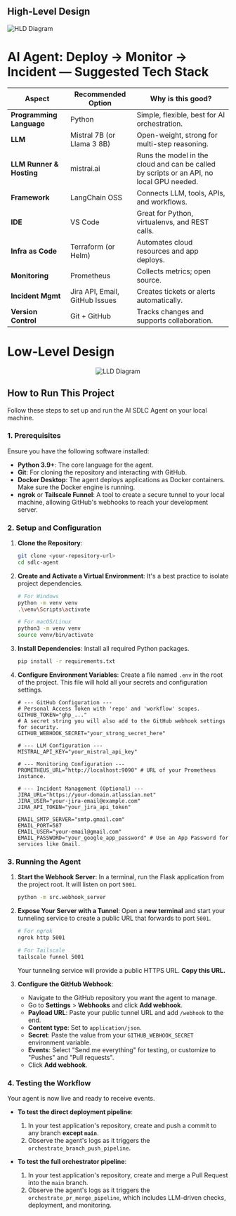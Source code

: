 ## High-Level Design

![HLD Diagram](./docs/design/HLD.jpg)

# AI Agent: Deploy → Monitor → Incident — Suggested Tech Stack

| Aspect                | Recommended Option                                         | Why is this good?                                      |
|-----------------------|------------------------------------------------------------|--------------------------------------------------------|
| **Programming Language** | Python                                                | Simple, flexible, best for AI orchestration.          |
| **LLM**               | Mistral 7B (or Llama 3 8B)                                   | Open-weight, strong for multi-step reasoning.          |
| **LLM Runner & Hosting** | mistrai.ai                              | Runs the model in the cloud and can be called by scripts or an API, no local GPU needed.      |
| **Framework**         | LangChain OSS                                              | Connects LLM, tools, APIs, and workflows.              |
| **IDE**               | VS Code                                                    | Great for Python, virtualenvs, and REST calls.         |
| **Infra as Code**     | Terraform (or Helm)                                          | Automates cloud resources and app deploys.             |
| **Monitoring**        | Prometheus                                  | Collects metrics; open source.          |
| **Incident Mgmt**     | Jira API, Email, GitHub Issues              | Creates tickets or alerts automatically.               |
| **Version Control**   | Git + GitHub                                               | Tracks changes and supports collaboration.             |

<h1>Low-Level Design</h1>

<p align="center">
  <img src="./docs/design/lld.jpg" alt="LLD Diagram" />
</p>

## How to Run This Project

Follow these steps to set up and run the AI SDLC Agent on your local machine.

### 1. Prerequisites

Ensure you have the following software installed:

- **Python 3.9+**: The core language for the agent.
- **Git**: For cloning the repository and interacting with GitHub.
- **Docker Desktop**: The agent deploys applications as Docker containers. Make sure the Docker engine is running.
- **ngrok** or **Tailscale Funnel**: A tool to create a secure tunnel to your local machine, allowing GitHub's webhooks to reach your development server.

### 2. Setup and Configuration

1.  **Clone the Repository**:
    ```bash
    git clone <your-repository-url>
    cd sdlc-agent
    ```

2.  **Create and Activate a Virtual Environment**:
    It's a best practice to isolate project dependencies.
    ```bash
    # For Windows
    python -m venv venv
    .\venv\Scripts\activate

    # For macOS/Linux
    python3 -m venv venv
    source venv/bin/activate
    ```

3.  **Install Dependencies**:
    Install all required Python packages.
    ```bash
    pip install -r requirements.txt
    ```

4.  **Configure Environment Variables**:
    Create a file named `.env` in the root of the project. This file will hold all your secrets and configuration settings.

    ```env
    # --- GitHub Configuration ---
    # Personal Access Token with 'repo' and 'workflow' scopes.
    GITHUB_TOKEN="ghp_..."
    # A secret string you will also add to the GitHub webhook settings for security.
    GITHUB_WEBHOOK_SECRET="your_strong_secret_here"

    # --- LLM Configuration ---
    MISTRAL_API_KEY="your_mistral_api_key"

    # --- Monitoring Configuration ---
    PROMETHEUS_URL="http://localhost:9090" # URL of your Prometheus instance.

    # --- Incident Management (Optional) ---
    JIRA_URL="https://your-domain.atlassian.net"
    JIRA_USER="your-jira-email@example.com"
    JIRA_API_TOKEN="your_jira_api_token"

    EMAIL_SMTP_SERVER="smtp.gmail.com"
    EMAIL_PORT=587
    EMAIL_USER="your-email@gmail.com"
    EMAIL_PASSWORD="your_google_app_password" # Use an App Password for services like Gmail.
    ```

### 3. Running the Agent

1.  **Start the Webhook Server**:
    In a terminal, run the Flask application from the project root. It will listen on port `5001`.
    ```bash
    python -m src.webhook_server
    ```

2.  **Expose Your Server with a Tunnel**:
    Open a **new terminal** and start your tunneling service to create a public URL that forwards to port `5001`.
    ```bash
    # For ngrok
    ngrok http 5001

    # For Tailscale
    tailscale funnel 5001
    ```
    Your tunneling service will provide a public HTTPS URL. **Copy this URL.**

3.  **Configure the GitHub Webhook**:
    -   Navigate to the GitHub repository you want the agent to manage.
    -   Go to **Settings** > **Webhooks** and click **Add webhook**.
    -   **Payload URL**: Paste your public tunnel URL and add `/webhook` to the end.
    -   **Content type**: Set to `application/json`.
    -   **Secret**: Paste the value from your `GITHUB_WEBHOOK_SECRET` environment variable.
    -   **Events**: Select "Send me everything" for testing, or customize to "Pushes" and "Pull requests".
    -   Click **Add webhook**.

### 4. Testing the Workflow

Your agent is now live and ready to receive events.

-   **To test the direct deployment pipeline**:
    1.  In your test application's repository, create and push a commit to any branch **except `main`**.
    2.  Observe the agent's logs as it triggers the `orchestrate_branch_push_pipeline`.

-   **To test the full orchestrator pipeline**:
    1.  In your test application's repository, create and merge a Pull Request into the `main` branch.
    2.  Observe the agent's logs as it triggers the `orchestrate_pr_merge_pipeline`, which includes LLM-driven checks, deployment, and monitoring.

